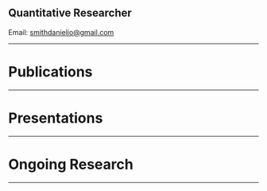 Quantitative Researcher
---

Email: smithdanieljo@gmail.com

---

# Publications
---


# Presentations
----


# Ongoing Research
----
